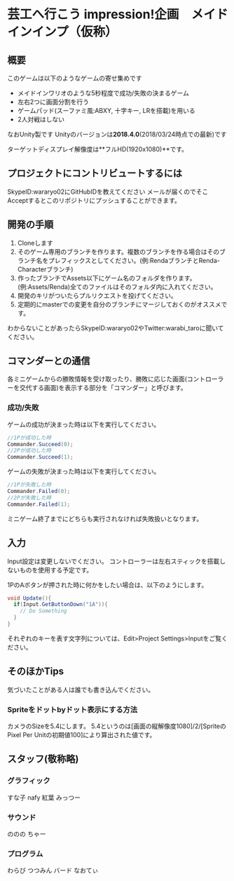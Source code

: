 # 芸工へ行こう impression!企画　メイドインインプ（仮称）

## 概要
このゲームは以下のようなゲームの寄せ集めです
* メイドインワリオのような5秒程度で成功/失敗の決まるゲーム
* 左右2つに画面分割を行う
* ゲームパッド(スーファミ風:ABXY, 十字キー, LRを搭載)を用いる
* 2人対戦はしない

なおUnity製です
Unityのバージョンは**2018.4.0**(2018/03/24時点での最新)です

ターゲットディスプレイ解像度は**フルHD(1920x1080)**です。

## プロジェクトにコントリビュートするには

SkypeID:wararyo02にGitHubIDを教えてください
メールが届くのでそこAcceptするとこのリポジトリにプッシュすることができます。

## 開発の手順

1. Cloneします
2. そのゲーム専用のブランチを作ります。複数のブランチを作る場合はそのブランチ名をプレフィックスとしてください。(例:RendaブランチとRenda-Characterブランチ)
3. 作ったブランチでAssets以下にゲーム名のフォルダを作ります。(例:Assets/Renda)全てのファイルはそのフォルダ内に入れてください。
4. 開発のキリがついたらプルリクエストを投げてください。
5. 定期的にmasterでの変更を自分のブランチにマージしておくのがオススメです。

わからないことがあったらSkypeID:wararyo02やTwitter:warabi_taroに聞いてください。

## コマンダーとの通信

各ミニゲームからの勝敗情報を受け取ったり、勝敗に応じた画面(コントローラーを交代する画面)を表示する部分を「コマンダー」と呼びます。

### 成功/失敗
ゲームの成功が決まった時は以下を実行してください。
``` C#
//1Pが成功した時
Commander.Succeed(0);
//2Pが成功した時
Commander.Succeed(1);
```
ゲームの失敗が決まった時は以下を実行してください。
``` C#
//1Pが失敗した時
Commander.Failed(0);
//2Pが失敗した時
Commander.Failed(1);
```

ミニゲーム終了までにどちらも実行されなければ失敗扱いとなります。

## 入力

Input設定は変更しないでください。
コントローラーは左右スティックを搭載しないものを使用する予定です。

1PのAボタンが押された時に何かをしたい場合は、以下のようにします。
``` C#
void Update(){
  if(Input.GetButtonDown("1A")){
    // Do Something
  }
}
```

それぞれのキーを表す文字列については、Edit>Project Settings>Inputをご覧ください。

## そのほかTips
気づいたことがある人は誰でも書き込んでください。

### Spriteをドットbyドット表示にする方法
カメラのSizeを5.4にします。
5.4というのは[画面の縦解像度1080]/2/[SpriteのPixel Per Unitの初期値100]により算出された値です。

## スタッフ(敬称略)
### グラフィック
すな子
nafy
紅葉
みっつー

### サウンド
ののの
ちゃー

### プログラム
わらび
つつみん
バード
なおてぃ

